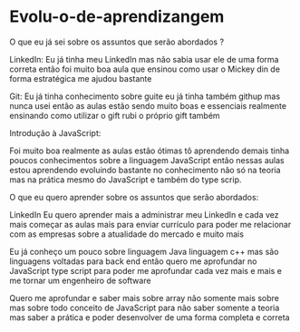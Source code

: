 # Evolu-o-de-aprendizangem
O que eu já sei sobre os assuntos que serão abordados ?

LinkedIn: 
Eu já tinha meu LinkedIn mas não sabia usar ele de uma forma correta então foi muito boa aula que ensinou como usar o Mickey din de forma estratégica me ajudou bastante 

Git:
Eu já tinha conhecimento sobre guite eu já tinha também githup mas nunca usei então as aulas estão sendo muito boas e essenciais realmente ensinando como utilizar o gift rubi o próprio gift também 

Introdução à JavaScript: 

Foi muito boa realmente as aulas estão ótimas tô aprendendo demais tinha poucos conhecimentos sobre a linguagem JavaScript então nessas aulas estou aprendendo evoluindo bastante no conhecimento não só na teoria mas na prática mesmo do JavaScript e também do type scrip.

O que eu quero aprender sobre os assuntos que serão abordados:

LinkedIn 
Eu quero aprender mais a administrar meu LinkedIn e cada vez mais começar as aulas mais para enviar currículo para poder me relacionar com as empresas sobre a atualidade do mercado e muito mais 

Eu já conheço um pouco sobre linguagem Java linguagem c++ mas são linguagens voltadas para back end então quero me aprofundar no JavaScript type script para poder me aprofundar cada vez mais e mais e me tornar um engenheiro de software 

Quero me aprofundar e saber mais sobre  array não somente mais sobre mas sobre todo conceito de JavaScript para não saber somente a teoria mas saber a prática e poder desenvolver de uma forma completa e correta
